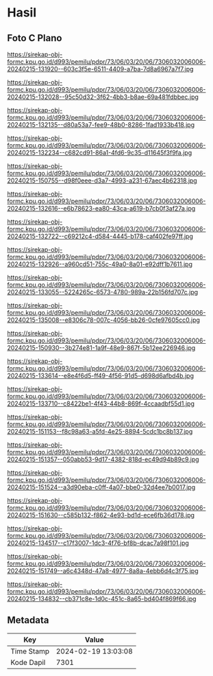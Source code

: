 # Hasil

## Foto C Plano

https://sirekap-obj-formc.kpu.go.id/d993/pemilu/pdpr/73/06/03/20/06/7306032006006-20240215-131920--603c3f5e-6511-4409-a7ba-7d8a6967a7f7.jpg

https://sirekap-obj-formc.kpu.go.id/d993/pemilu/pdpr/73/06/03/20/06/7306032006006-20240215-132028--95c50d32-3f62-4bb3-b8ae-69a481fdbbec.jpg

https://sirekap-obj-formc.kpu.go.id/d993/pemilu/pdpr/73/06/03/20/06/7306032006006-20240215-132135--d80a53a7-fee9-48b0-8286-1fad1933b418.jpg

https://sirekap-obj-formc.kpu.go.id/d993/pemilu/pdpr/73/06/03/20/06/7306032006006-20240215-132234--c682cd91-86a1-4fd6-9c35-d11645f3f9fa.jpg

https://sirekap-obj-formc.kpu.go.id/d993/pemilu/pdpr/73/06/03/20/06/7306032006006-20240215-150755--d98f0eee-d3a7-4993-a231-67aec4b62318.jpg

https://sirekap-obj-formc.kpu.go.id/d993/pemilu/pdpr/73/06/03/20/06/7306032006006-20240215-132616--e6b78623-ea80-43ca-a619-b7cb0f3af27a.jpg

https://sirekap-obj-formc.kpu.go.id/d993/pemilu/pdpr/73/06/03/20/06/7306032006006-20240215-132722--c69212c4-d584-4445-b178-caf402fe97ff.jpg

https://sirekap-obj-formc.kpu.go.id/d993/pemilu/pdpr/73/06/03/20/06/7306032006006-20240215-132926--a960cd51-755c-49a0-8a01-e92dff1b7611.jpg

https://sirekap-obj-formc.kpu.go.id/d993/pemilu/pdpr/73/06/03/20/06/7306032006006-20240215-133055--5224265c-6573-4780-989a-22b156fd707c.jpg

https://sirekap-obj-formc.kpu.go.id/d993/pemilu/pdpr/73/06/03/20/06/7306032006006-20240215-135008--e8306c78-007c-4056-bb26-0cfe97605cc0.jpg

https://sirekap-obj-formc.kpu.go.id/d993/pemilu/pdpr/73/06/03/20/06/7306032006006-20240215-150930--3b274e81-1a9f-48e9-867f-5b12ee226946.jpg

https://sirekap-obj-formc.kpu.go.id/d993/pemilu/pdpr/73/06/03/20/06/7306032006006-20240215-133614--e8e4f6d5-ff49-4f56-91d5-d698d6afbd4b.jpg

https://sirekap-obj-formc.kpu.go.id/d993/pemilu/pdpr/73/06/03/20/06/7306032006006-20240215-133710--c8422be1-4f43-44b8-869f-4ccaadbf55d1.jpg

https://sirekap-obj-formc.kpu.go.id/d993/pemilu/pdpr/73/06/03/20/06/7306032006006-20240215-151153--f8c98a63-a5fd-4e25-8894-5cdc1bc8b137.jpg

https://sirekap-obj-formc.kpu.go.id/d993/pemilu/pdpr/73/06/03/20/06/7306032006006-20240215-151357--050abb53-9d17-4382-818d-ec49d94b89c9.jpg

https://sirekap-obj-formc.kpu.go.id/d993/pemilu/pdpr/73/06/03/20/06/7306032006006-20240215-151524--a3d90eba-c0ff-4a07-bbe0-32d4ee7b0017.jpg

https://sirekap-obj-formc.kpu.go.id/d993/pemilu/pdpr/73/06/03/20/06/7306032006006-20240215-151630--c585b132-f862-4e93-bd1d-ece6fb36d178.jpg

https://sirekap-obj-formc.kpu.go.id/d993/pemilu/pdpr/73/06/03/20/06/7306032006006-20240215-134517--c17f3007-1dc3-4f76-bf8b-dcac7a98f101.jpg

https://sirekap-obj-formc.kpu.go.id/d993/pemilu/pdpr/73/06/03/20/06/7306032006006-20240215-151749--a6c4348d-47a8-4977-8a8a-4ebb6d4c3f75.jpg

https://sirekap-obj-formc.kpu.go.id/d993/pemilu/pdpr/73/06/03/20/06/7306032006006-20240215-134832--cb371c8e-1d0c-451c-8a65-bd404f869f66.jpg


## Metadata

| Key        | Value               |
| ---------- | ------------------- |
| Time Stamp | 2024-02-19 13:03:08 |
| Kode Dapil | 7301                |



